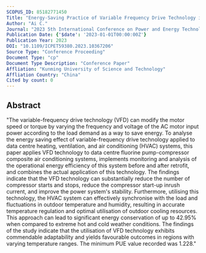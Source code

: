 ```yaml
---
SCOPUS_ID: 85182771450
Title: "Energy-Saving Practice of Variable Frequency Drive Technology in Data Center HVAC System"
Author: "Ai C."
Journal: "2023 5th International Conference on Power and Energy Technology, ICPET 2023"
Publication Date: {'$date': '2023-01-01T00:00:00Z'}
Publication Year: 2023
DOI: "10.1109/ICPET59380.2023.10367206"
Source Type: "Conference Proceeding"
Document Type: "cp"
Document Type Description: "Conference Paper"
Affliation: "Kunming University of Science and Technology"
Affliation Country: "China"
Cited by count: 0
---
```


## Abstract
"The variable-frequency drive technology (VFD) can modify the motor speed or torque by varying the frequency and voltage of the AC motor input power according to the load demand as a way to save energy. To analyse the energy saving effect of variable-frequency drive technology applied to data centre heating, ventilation, and air conditioning (HVAC) systems, this paper applies VFD technology to data centre fluorine pump-compressor composite air conditioning systems, implements monitoring and analysis of the operational energy efficiency of this system before and after retrofit, and combines the actual application of this technology. The findings indicate that the VFD technology can substantially reduce the number of compressor starts and stops, reduce the compressor start-up inrush current, and improve the power system's stability. Furthermore, utilising this technology, the HVAC system can effectively synchronise with the load and fluctuations in outdoor temperature and humidity, resulting in accurate temperature regulation and optimal utilisation of outdoor cooling resources. This approach can lead to significant energy conservation of up to 42.95% when compared to extreme hot and cold weather conditions. The findings of the study indicate that the utilisation of VFD technology exhibits commendable adaptability and yields favourable outcomes in regions with varying temperature ranges. The minimum PUE value recorded was 1.228."
